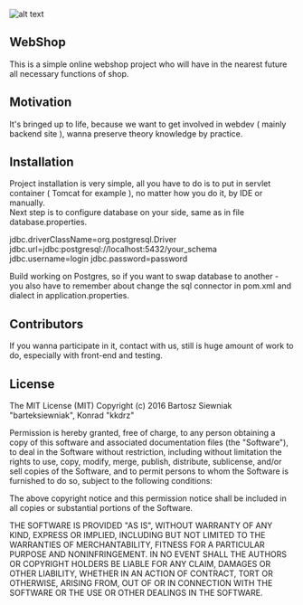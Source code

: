 ![alt text](https://travis-ci.org/barteksiewniak/WebShop.svg?branch=master)

## WebShop

This is a simple online webshop project who will have in the nearest future all necessary functions of shop.

## Motivation

It's bringed up to life, because we want to get involved in webdev ( mainly backend site ), wanna preserve theory knowledge by practice.

## Installation

Project installation is very simple, all you have to do is to put in servlet container ( Tomcat for example ), no matter how you do it, by IDE or manually.<br>
Next step is to configure database on your side, same as in file database.properties.

jdbc.driverClassName=org.postgresql.Driver
jdbc.url=jdbc:postgresql://localhost:5432/your_schema
jdbc.username=login
jdbc.password=password

Build working on Postgres, so if you want to swap database to another - you also have to remember about change the sql connector in pom.xml and dialect in application.properties.

## Contributors

If you wanna participate in it, contact with us, still is huge amount of work to do, especially with front-end and testing.

## License

The MIT License (MIT)
Copyright (c) 2016 Bartosz Siewniak "barteksiewniak", Konrad "kkdrz"

Permission is hereby granted, free of charge, to any person obtaining a copy of this software and associated documentation files (the "Software"), to deal in the Software without restriction, including without limitation the rights to use, copy, modify, merge, publish, distribute, sublicense, and/or sell copies of the Software, and to permit persons to whom the Software is furnished to do so, subject to the following conditions:

The above copyright notice and this permission notice shall be included in all copies or substantial portions of the Software.

THE SOFTWARE IS PROVIDED "AS IS", WITHOUT WARRANTY OF ANY KIND, EXPRESS OR IMPLIED, INCLUDING BUT NOT LIMITED TO THE WARRANTIES OF MERCHANTABILITY, FITNESS FOR A PARTICULAR PURPOSE AND NONINFRINGEMENT. IN NO EVENT SHALL THE AUTHORS OR COPYRIGHT HOLDERS BE LIABLE FOR ANY CLAIM, DAMAGES OR OTHER LIABILITY, WHETHER IN AN ACTION OF CONTRACT, TORT OR OTHERWISE, ARISING FROM, OUT OF OR IN CONNECTION WITH THE SOFTWARE OR THE USE OR OTHER DEALINGS IN THE SOFTWARE.
